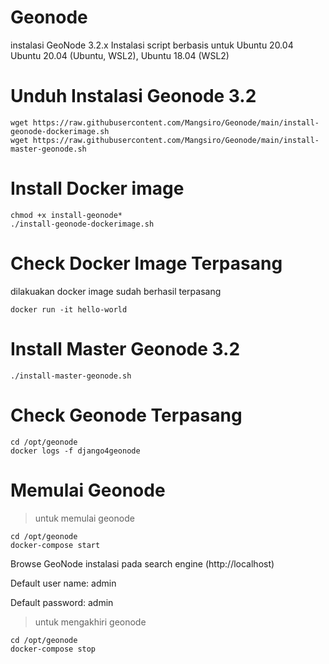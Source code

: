 # Geonode
instalasi GeoNode 3.2.x Instalasi script berbasis untuk Ubuntu 20.04
Ubuntu 20.04 (Ubuntu, WSL2), Ubuntu 18.04 (WSL2)

# Unduh Instalasi Geonode 3.2
```
wget https://raw.githubusercontent.com/Mangsiro/Geonode/main/install-geonode-dockerimage.sh
wget https://raw.githubusercontent.com/Mangsiro/Geonode/main/install-master-geonode.sh
```

# Install Docker image 
```
chmod +x install-geonode*
./install-geonode-dockerimage.sh
```
# Check Docker Image Terpasang
dilakuakan docker image sudah berhasil terpasang
```
docker run -it hello-world
```
# Install Master Geonode 3.2
```
./install-master-geonode.sh
```
# Check Geonode Terpasang
```
cd /opt/geonode
docker logs -f django4geonode
```

# Memulai Geonode 
> untuk memulai geonode 
```
cd /opt/geonode
docker-compose start
```
Browse GeoNode instalasi pada search engine (http://localhost)

Default user name: admin

Default password: admin

>untuk mengakhiri geonode 
```
cd /opt/geonode
docker-compose stop
```
